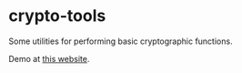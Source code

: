 # crypto-tools
Some utilities for performing basic cryptographic functions.

Demo at [this website](https://eembc.org/securemark/crypto-tools).
